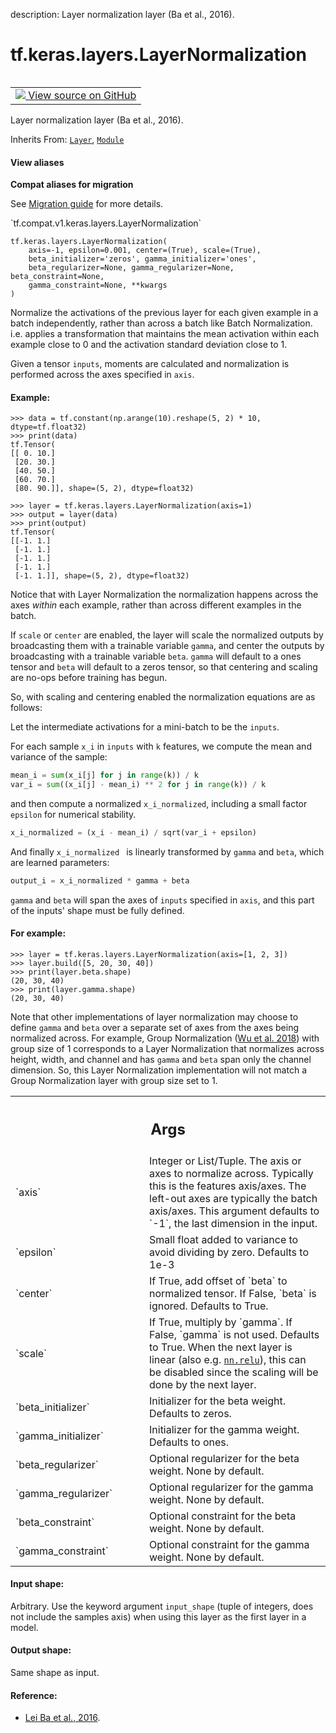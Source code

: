 description: Layer normalization layer (Ba et al., 2016).

<div itemscope itemtype="http://developers.google.com/ReferenceObject">
<meta itemprop="name" content="tf.keras.layers.LayerNormalization" />
<meta itemprop="path" content="Stable" />
<meta itemprop="property" content="__init__"/>
<meta itemprop="property" content="__new__"/>
</div>

# tf.keras.layers.LayerNormalization

<!-- Insert buttons and diff -->

<table class="tfo-notebook-buttons tfo-api nocontent" align="left">
<td>
  <a target="_blank" href="https://github.com/keras-team/keras/tree/v2.7.0/keras/layers/normalization/layer_normalization.py#L28-L363">
    <img src="https://www.tensorflow.org/images/GitHub-Mark-32px.png" />
    View source on GitHub
  </a>
</td>
</table>



Layer normalization layer (Ba et al., 2016).

Inherits From: [`Layer`](../../../tf/keras/layers/Layer.md), [`Module`](../../../tf/Module.md)

<section class="expandable">
  <h4 class="showalways">View aliases</h4>
  <p>
<b>Compat aliases for migration</b>
<p>See
<a href="https://www.tensorflow.org/guide/migrate">Migration guide</a> for
more details.</p>
<p>`tf.compat.v1.keras.layers.LayerNormalization`</p>
</p>
</section>

<pre class="devsite-click-to-copy prettyprint lang-py tfo-signature-link">
<code>tf.keras.layers.LayerNormalization(
    axis=-1, epsilon=0.001, center=(True), scale=(True),
    beta_initializer=&#x27;zeros&#x27;, gamma_initializer=&#x27;ones&#x27;,
    beta_regularizer=None, gamma_regularizer=None, beta_constraint=None,
    gamma_constraint=None, **kwargs
)
</code></pre>



<!-- Placeholder for "Used in" -->

Normalize the activations of the previous layer for each given example in a
batch independently, rather than across a batch like Batch Normalization.
i.e. applies a transformation that maintains the mean activation within each
example close to 0 and the activation standard deviation close to 1.

Given a tensor `inputs`, moments are calculated and normalization
is performed across the axes specified in `axis`.

#### Example:



```
>>> data = tf.constant(np.arange(10).reshape(5, 2) * 10, dtype=tf.float32)
>>> print(data)
tf.Tensor(
[[ 0. 10.]
 [20. 30.]
 [40. 50.]
 [60. 70.]
 [80. 90.]], shape=(5, 2), dtype=float32)
```

```
>>> layer = tf.keras.layers.LayerNormalization(axis=1)
>>> output = layer(data)
>>> print(output)
tf.Tensor(
[[-1. 1.]
 [-1. 1.]
 [-1. 1.]
 [-1. 1.]
 [-1. 1.]], shape=(5, 2), dtype=float32)
```

Notice that with Layer Normalization the normalization happens across the
axes *within* each example, rather than across different examples in the
batch.

If `scale` or `center` are enabled, the layer will scale the normalized
outputs by broadcasting them with a trainable variable `gamma`, and center
the outputs by broadcasting with a trainable variable `beta`. `gamma` will
default to a ones tensor and `beta` will default to a zeros tensor, so that
centering and scaling are no-ops before training has begun.

So, with scaling and centering enabled the normalization equations
are as follows:

Let the intermediate activations for a mini-batch to be the `inputs`.

For each sample `x_i` in `inputs` with `k` features, we compute the mean and
variance of the sample:

```python
mean_i = sum(x_i[j] for j in range(k)) / k
var_i = sum((x_i[j] - mean_i) ** 2 for j in range(k)) / k
```

and then compute a normalized `x_i_normalized`, including a small factor
`epsilon` for numerical stability.

```python
x_i_normalized = (x_i - mean_i) / sqrt(var_i + epsilon)
```

And finally `x_i_normalized ` is linearly transformed by `gamma` and `beta`,
which are learned parameters:

```python
output_i = x_i_normalized * gamma + beta
```

`gamma` and `beta` will span the axes of `inputs` specified in `axis`, and
this part of the inputs' shape must be fully defined.

#### For example:



```
>>> layer = tf.keras.layers.LayerNormalization(axis=[1, 2, 3])
>>> layer.build([5, 20, 30, 40])
>>> print(layer.beta.shape)
(20, 30, 40)
>>> print(layer.gamma.shape)
(20, 30, 40)
```

Note that other implementations of layer normalization may choose to define
`gamma` and `beta` over a separate set of axes from the axes being
normalized across. For example, Group Normalization
([Wu et al. 2018](https://arxiv.org/abs/1803.08494)) with group size of 1
corresponds to a Layer Normalization that normalizes across height, width,
and channel and has `gamma` and `beta` span only the channel dimension.
So, this Layer Normalization implementation will not match a Group
Normalization layer with group size set to 1.

<!-- Tabular view -->
 <table class="responsive fixed orange">
<colgroup><col width="214px"><col></colgroup>
<tr><th colspan="2"><h2 class="add-link">Args</h2></th></tr>

<tr>
<td>
`axis`
</td>
<td>
Integer or List/Tuple. The axis or axes to normalize across. Typically
this is the features axis/axes. The left-out axes are typically the batch
axis/axes. This argument defaults to `-1`, the last dimension in the
input.
</td>
</tr><tr>
<td>
`epsilon`
</td>
<td>
Small float added to variance to avoid dividing by zero. Defaults
to 1e-3
</td>
</tr><tr>
<td>
`center`
</td>
<td>
If True, add offset of `beta` to normalized tensor. If False, `beta`
is ignored. Defaults to True.
</td>
</tr><tr>
<td>
`scale`
</td>
<td>
If True, multiply by `gamma`. If False, `gamma` is not used. Defaults
to True. When the next layer is linear (also e.g. <a href="../../../tf/nn/relu.md"><code>nn.relu</code></a>), this can be
disabled since the scaling will be done by the next layer.
</td>
</tr><tr>
<td>
`beta_initializer`
</td>
<td>
Initializer for the beta weight. Defaults to zeros.
</td>
</tr><tr>
<td>
`gamma_initializer`
</td>
<td>
Initializer for the gamma weight. Defaults to ones.
</td>
</tr><tr>
<td>
`beta_regularizer`
</td>
<td>
Optional regularizer for the beta weight. None by default.
</td>
</tr><tr>
<td>
`gamma_regularizer`
</td>
<td>
Optional regularizer for the gamma weight. None by
default.
</td>
</tr><tr>
<td>
`beta_constraint`
</td>
<td>
Optional constraint for the beta weight. None by default.
</td>
</tr><tr>
<td>
`gamma_constraint`
</td>
<td>
Optional constraint for the gamma weight. None by default.
</td>
</tr>
</table>



#### Input shape:

Arbitrary. Use the keyword argument `input_shape` (tuple of
integers, does not include the samples axis) when using this layer as the
first layer in a model.



#### Output shape:

Same shape as input.



#### Reference:

- [Lei Ba et al., 2016](https://arxiv.org/abs/1607.06450).


